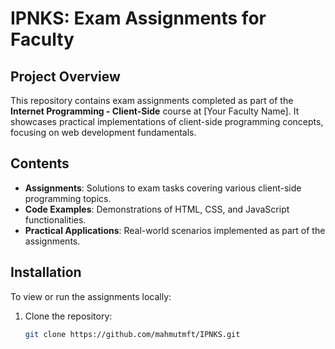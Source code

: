 # IPNKS: Exam Assignments for Faculty

## Project Overview

This repository contains exam assignments completed as part of the **Internet Programming - Client-Side** course at [Your Faculty Name]. It showcases practical implementations of client-side programming concepts, focusing on web development fundamentals.

## Contents

- **Assignments**: Solutions to exam tasks covering various client-side programming topics.
- **Code Examples**: Demonstrations of HTML, CSS, and JavaScript functionalities.
- **Practical Applications**: Real-world scenarios implemented as part of the assignments.

## Installation

To view or run the assignments locally:

1. Clone the repository:
   ```bash
   git clone https://github.com/mahmutmft/IPNKS.git
